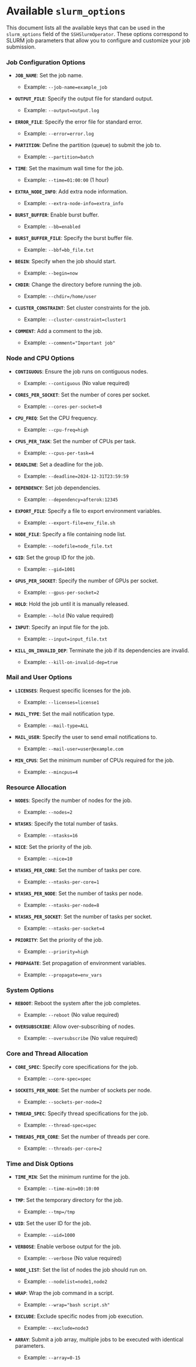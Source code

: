 # Available `slurm_options`

This document lists all the available keys that can be used in the `slurm_options` field of the `SSHSlurmOperator`. These options correspond to SLURM job parameters that allow you to configure and customize your job submission.

### Job Configuration Options

- **`JOB_NAME`**: Set the job name.
  - Example: `--job-name=example_job`

- **`OUTPUT_FILE`**: Specify the output file for standard output.
  - Example: `--output=output.log`

- **`ERROR_FILE`**: Specify the error file for standard error.
  - Example: `--error=error.log`

- **`PARTITION`**: Define the partition (queue) to submit the job to.
  - Example: `--partition=batch`

- **`TIME`**: Set the maximum wall time for the job.
  - Example: `--time=01:00:00` (1 hour)

- **`EXTRA_NODE_INFO`**: Add extra node information.
  - Example: `--extra-node-info=extra_info`

- **`BURST_BUFFER`**: Enable burst buffer.
  - Example: `--bb=enabled`

- **`BURST_BUFFER_FILE`**: Specify the burst buffer file.
  - Example: `--bbf=bb_file.txt`

- **`BEGIN`**: Specify when the job should start.
  - Example: `--begin=now`

- **`CHDIR`**: Change the directory before running the job.
  - Example: `--chdir=/home/user`

- **`CLUSTER_CONSTRAINT`**: Set cluster constraints for the job.
  - Example: `--cluster-constraint=cluster1`

- **`COMMENT`**: Add a comment to the job.
  - Example: `--comment="Important job"`

### Node and CPU Options

- **`CONTIGUOUS`**: Ensure the job runs on contiguous nodes.
  - Example: `--contiguous` (No value required)

- **`CORES_PER_SOCKET`**: Set the number of cores per socket.
  - Example: `--cores-per-socket=8`

- **`CPU_FREQ`**: Set the CPU frequency.
  - Example: `--cpu-freq=high`

- **`CPUS_PER_TASK`**: Set the number of CPUs per task.
  - Example: `--cpus-per-task=4`

- **`DEADLINE`**: Set a deadline for the job.
  - Example: `--deadline=2024-12-31T23:59:59`

- **`DEPENDENCY`**: Set job dependencies.
  - Example: `--dependency=afterok:12345`

- **`EXPORT_FILE`**: Specify a file to export environment variables.
  - Example: `--export-file=env_file.sh`

- **`NODE_FILE`**: Specify a file containing node list.
  - Example: `--nodefile=node_file.txt`

- **`GID`**: Set the group ID for the job.
  - Example: `--gid=1001`

- **`GPUS_PER_SOCKET`**: Specify the number of GPUs per socket.
  - Example: `--gpus-per-socket=2`

- **`HOLD`**: Hold the job until it is manually released.
  - Example: `--hold` (No value required)

- **`INPUT`**: Specify an input file for the job.
  - Example: `--input=input_file.txt`

- **`KILL_ON_INVALID_DEP`**: Terminate the job if its dependencies are invalid.
  - Example: `--kill-on-invalid-dep=true`

### Mail and User Options

- **`LICENSES`**: Request specific licenses for the job.
  - Example: `--licenses=license1`

- **`MAIL_TYPE`**: Set the mail notification type.
  - Example: `--mail-type=ALL`

- **`MAIL_USER`**: Specify the user to send email notifications to.
  - Example: `--mail-user=user@example.com`

- **`MIN_CPUS`**: Set the minimum number of CPUs required for the job.
  - Example: `--mincpus=4`

### Resource Allocation

- **`NODES`**: Specify the number of nodes for the job.
  - Example: `--nodes=2`

- **`NTASKS`**: Specify the total number of tasks.
  - Example: `--ntasks=16`

- **`NICE`**: Set the priority of the job.
  - Example: `--nice=10`

- **`NTASKS_PER_CORE`**: Set the number of tasks per core.
  - Example: `--ntasks-per-core=1`

- **`NTASKS_PER_NODE`**: Set the number of tasks per node.
  - Example: `--ntasks-per-node=8`

- **`NTASKS_PER_SOCKET`**: Set the number of tasks per socket.
  - Example: `--ntasks-per-socket=4`

- **`PRIORITY`**: Set the priority of the job.
  - Example: `--priority=high`

- **`PROPAGATE`**: Set propagation of environment variables.
  - Example: `--propagate=env_vars`

### System Options

- **`REBOOT`**: Reboot the system after the job completes.
  - Example: `--reboot` (No value required)

- **`OVERSUBSCRIBE`**: Allow over-subscribing of nodes.
  - Example: `--oversubscribe` (No value required)

### Core and Thread Allocation

- **`CORE_SPEC`**: Specify core specifications for the job.
  - Example: `--core-spec=spec`

- **`SOCKETS_PER_NODE`**: Set the number of sockets per node.
  - Example: `--sockets-per-node=2`

- **`THREAD_SPEC`**: Specify thread specifications for the job.
  - Example: `--thread-spec=spec`

- **`THREADS_PER_CORE`**: Set the number of threads per core.
  - Example: `--threads-per-core=2`

### Time and Disk Options

- **`TIME_MIN`**: Set the minimum runtime for the job.
  - Example: `--time-min=00:10:00`

- **`TMP`**: Set the temporary directory for the job.
  - Example: `--tmp=/tmp`

- **`UID`**: Set the user ID for the job.
  - Example: `--uid=1000`

- **`VERBOSE`**: Enable verbose output for the job.
  - Example: `--verbose` (No value required)

- **`NODE_LIST`**: Set the list of nodes the job should run on.
  - Example: `--nodelist=node1,node2`

- **`WRAP`**: Wrap the job command in a script.
  - Example: `--wrap="bash script.sh"`

- **`EXCLUDE`**: Exclude specific nodes from job execution.
  - Example: `--exclude=node3`

- **`ARRAY`**: Submit a job array, multiple jobs to be executed with identical parameters.
  - Example: `--array=0-15`

